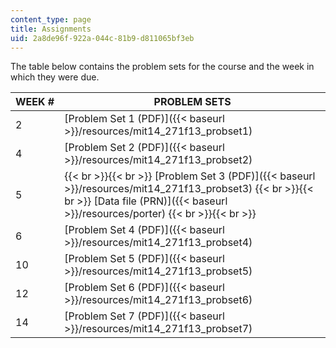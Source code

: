 ```yaml
---
content_type: page
title: Assignments
uid: 2a8de96f-922a-044c-81b9-d811065bf3eb
---
```


The table below contains the problem sets for the course and the week in which they were due.

| WEEK # | PROBLEM SETS |
| --- | --- |
| 2 | [Problem Set 1 (PDF)]({{< baseurl >}}/resources/mit14_271f13_probset1) |
| 4 | [Problem Set 2 (PDF)]({{< baseurl >}}/resources/mit14_271f13_probset2) |
| 5 |  {{< br >}}{{< br >}} [Problem Set 3 (PDF)]({{< baseurl >}}/resources/mit14_271f13_probset3) {{< br >}}{{< br >}} [Data file (PRN)]({{< baseurl >}}/resources/porter) {{< br >}}{{< br >}}  |
| 6 | [Problem Set 4 (PDF)]({{< baseurl >}}/resources/mit14_271f13_probset4) |
| 10 | [Problem Set 5 (PDF)]({{< baseurl >}}/resources/mit14_271f13_probset5) |
| 12 | [Problem Set 6 (PDF)]({{< baseurl >}}/resources/mit14_271f13_probset6) |
| 14 | [Problem Set 7 (PDF)]({{< baseurl >}}/resources/mit14_271f13_probset7)